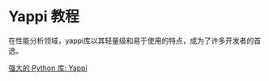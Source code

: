 # Yappi 教程

<show-structure depth="3"/>

在性能分析领域，yappi库以其轻量级和易于使用的特点，成为了许多开发者的首选。


<seealso>
<category ref="ref_docs">
    <a href="https://mp.weixin.qq.com/s/-C3oRH20ziQb-IipPaEpBw">强大的 Python 库: Yappi</a>
</category>
<category ref="ref_github">
</category>
<category ref="ref_issues">
</category>
<category ref="ref_hf">
</category>
<category ref="ref_ms">
</category>
</seealso>

